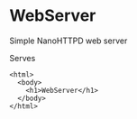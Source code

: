 # WebServer

<p>Simple NanoHTTPD web server</p>

Serves
```
<html>
  <body>
    <h1>WebServer</h1>
  </body>
</html>
```
